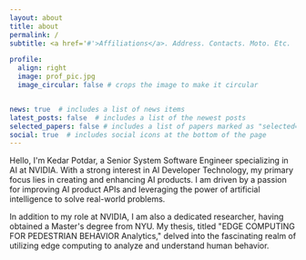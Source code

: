 ```yaml
---
layout: about
title: about
permalink: /
subtitle: <a href='#'>Affiliations</a>. Address. Contacts. Moto. Etc.

profile:
  align: right
  image: prof_pic.jpg
  image_circular: false # crops the image to make it circular


news: true  # includes a list of news items
latest_posts: false  # includes a list of the newest posts
selected_papers: false # includes a list of papers marked as "selected={true}"
social: true  # includes social icons at the bottom of the page
---
```


Hello, I'm Kedar Potdar, a Senior System Software Engineer specializing in AI at NVIDIA. With a strong interest in AI Developer Technology, my primary focus lies in creating and enhancing AI products. I am driven by a passion for improving AI product APIs and leveraging the power of artificial intelligence to solve real-world problems.

In addition to my role at NVIDIA, I am also a dedicated researcher, having obtained a Master's degree from NYU. My thesis, titled "EDGE COMPUTING FOR PEDESTRIAN BEHAVIOR Analytics," delved into the fascinating realm of utilizing edge computing to analyze and understand human behavior. 